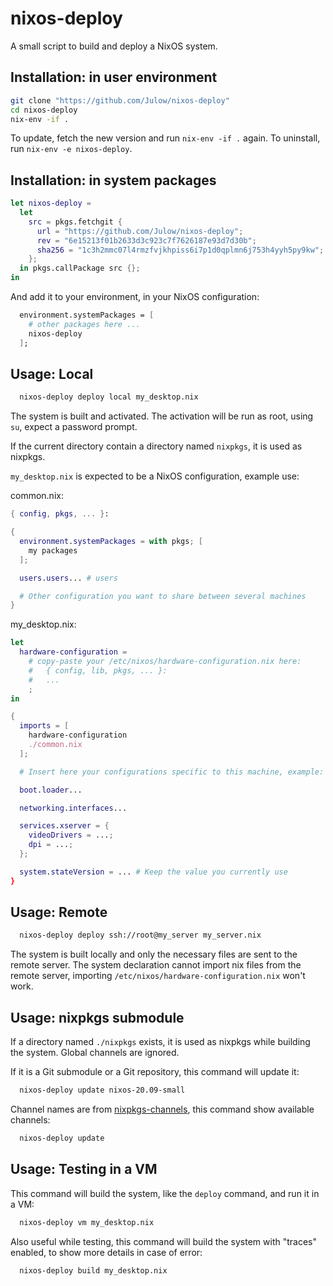 # nixos-deploy

A small script to build and deploy a NixOS system.

## Installation: in user environment

```sh
git clone "https://github.com/Julow/nixos-deploy"
cd nixos-deploy
nix-env -if .
```

To update, fetch the new version and run `nix-env -if .` again.
To uninstall, run `nix-env -e nixos-deploy`.

## Installation: in system packages

```nix
let nixos-deploy =
  let
    src = pkgs.fetchgit {
      url = "https://github.com/Julow/nixos-deploy";
      rev = "6e15213f01b2633d3c923c7f7626187e93d7d30b";
      sha256 = "1c3h2mmc07l4rmzfvjkhpiss6i7p1d0qplmn6j753h4yyh5py9kw";
    };
  in pkgs.callPackage src {};
in
```

And add it to your environment, in your NixOS configuration:

```nix
  environment.systemPackages = [
    # other packages here ...
    nixos-deploy
  ];
```

## Usage: Local

```bash
  nixos-deploy deploy local my_desktop.nix
```

The system is built and activated. The activation will be run as root, using `su`, expect a password prompt.

If the current directory contain a directory named `nixpkgs`, it is used as nixpkgs.

`my_desktop.nix` is expected to be a NixOS configuration, example use:

common.nix:

```nix
{ config, pkgs, ... }:

{
  environment.systemPackages = with pkgs; [
    my packages
  ];

  users.users... # users

  # Other configuration you want to share between several machines
}
```

my_desktop.nix:

```nix
let
  hardware-configuration =
    # copy-paste your /etc/nixos/hardware-configuration.nix here:
    #   { config, lib, pkgs, ... }:
    #   ...
    ;
in

{
  imports = [
    hardware-configuration
    ./common.nix
  ];

  # Insert here your configurations specific to this machine, example:

  boot.loader...

  networking.interfaces...

  services.xserver = {
    videoDrivers = ...;
    dpi = ...;
  };

  system.stateVersion = ... # Keep the value you currently use
}
```

## Usage: Remote

```bash
  nixos-deploy deploy ssh://root@my_server my_server.nix
```

The system is built locally and only the necessary files are sent to the remote server.
The system declaration cannot import nix files from the remote server, importing `/etc/nixos/hardware-configuration.nix` won't work. 

## Usage: nixpkgs submodule

If a directory named `./nixpkgs` exists, it is used as nixpkgs while building the system.
Global channels are ignored.

If it is a Git submodule or a Git repository, this command will update it:

```sh
  nixos-deploy update nixos-20.09-small
```

Channel names are from [nixpkgs-channels](https://github.com/NixOS/nixpkgs-channels),
this command show available channels:

```sh
  nixos-deploy update
```

## Usage: Testing in a VM

This command will build the system, like the `deploy` command, and run it in a VM:

```sh
  nixos-deploy vm my_desktop.nix
```

Also useful while testing, this command will build the system with "traces" enabled, to show more details in case of error:

```sh
  nixos-deploy build my_desktop.nix
```
